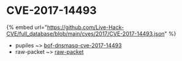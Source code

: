 # CVE-2017-14493
{% embed url="https://github.com/Live-Hack-CVE/full_database/blob/main/cves/2017/CVE-2017-14493.json" %}

* pupiles ~> [bof-dnsmasq-cve-2017-14493](https://www.alice-snow.ru/2017/database/cve-2017-14493/bof-dnsmasq-cve-2017-14493-pupiles)
* raw-packet ~> [raw-packet](https://www.alice-snow.ru/2017/database/cve-2017-14493/raw-packet-raw-packet)